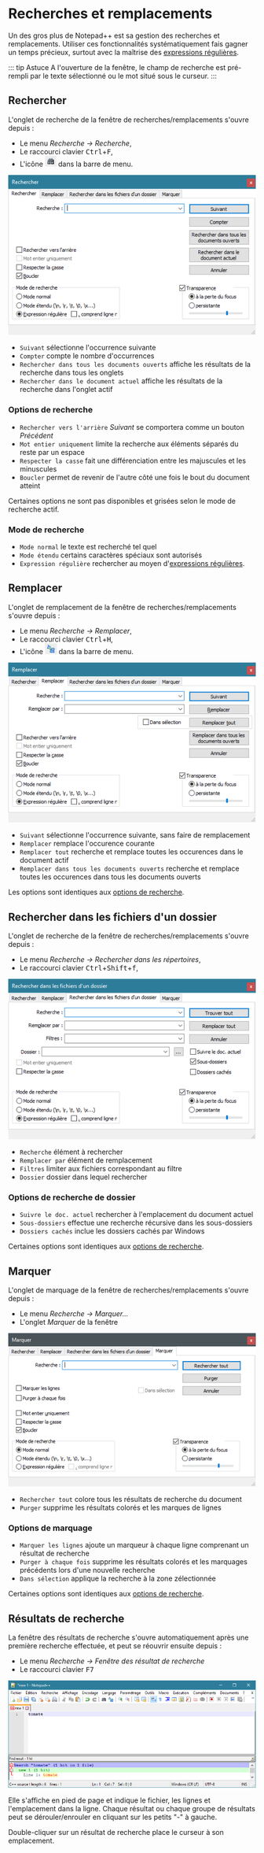 # Recherches et remplacements

Un des gros plus de Notepad++ est sa gestion des recherches et remplacements. Utiliser ces fonctionnalités systématiquement fais gagner un temps précieux, surtout avec la maîtrise des [expressions régulières](expressions-regulieres.md).

::: tip Astuce
A l'ouverture de la fenêtre, le champ de recherche est pré-rempli par le texte sélectionné ou le mot situé sous le curseur.
:::

## Rechercher

L'onglet de recherche de la fenêtre de recherches/remplacements s'ouvre depuis :

- Le menu *Recherche -> Recherche*,
- Le raccourci clavier <kbd>Ctrl</kbd>+<kbd>F</kbd>,
- L'icône ![icone](./images/notepadpp_findicon.png) dans la barre de menu.

![Fenêtre de recherche](./images/npp_find-search.png)

- `Suivant` sélectionne l'occurrence suivante
- `Compter` compte le nombre d'occurrences
- `Rechercher dans tous les documents ouverts` affiche les résultats de la recherche dans tous les onglets
- `Rechercher dans le document actuel` affiche les résultats de la recherche dans l'onglet actif

### Options de recherche

- `Rechercher vers l'arrière` *Suivant* se comportera comme un bouton *Précédent*
- `Mot entier uniquement` limite la recherche aux éléments séparés du reste par un espace
- `Respecter la casse` fait une différenciation entre les majuscules et les minuscules
- `Boucler` permet de revenir de l'autre côté une fois le bout du document atteint

Certaines options ne sont pas disponibles et grisées selon le mode de recherche actif.

### Mode de recherche

- `Mode normal` le texte est recherché tel quel
- `Mode étendu` certains caractères spéciaux sont autorisés
- `Expression régulière` rechercher au moyen  d'[expressions régulières](expressions-regulieres.md).

## Remplacer

L'onglet de remplacement de la fenêtre de recherches/remplacements s'ouvre depuis :

- Le menu *Recherche -> Remplacer*,
- Le raccourci clavier <kbd>Ctrl</kbd>+<kbd>H</kbd>,
- L'icône ![icone](./images/notepadpp_replaceicon.png) dans la barre de menu.

![Fenêtre de remplacement](./images/npp_find-replace.png)

- `Suivant` sélectionne l'occurrence suivante, sans faire de remplacement
- `Remplacer` remplace l'occurence courante
- `Remplacer tout` recherche et remplace toutes les occurences dans le document actif
- `Remplacer dans tous les documents ouverts` recherche et remplace toutes les occurences dans tous les documents ouverts

Les options sont identiques aux [options de recherche](#options-de-recherche).

## Rechercher dans les fichiers d'un dossier

L'onglet de recherche de la fenêtre de recherches/remplacements s'ouvre depuis :

- Le menu *Recherche -> Rechercher dans les répertoires*,
- Le raccourci clavier <kbd>Ctrl</kbd>+<kbd>Shift</kbd>+<kbd>f</kbd>,

![Fenêtre de recherche/remplacement par dossier](./images/npp_find-dir.png)

- `Recherche` élément à rechercher
- `Remplacer par` élément de remplacement
- `Filtres` limiter aux fichiers correspondant au filtre
- `Dossier` dossier dans lequel rechercher

### Options de recherche de dossier

- `Suivre le doc. actuel` rechercher à l'emplacement du document actuel
- `Sous-dossiers` effectue une recherche récursive dans les sous-dossiers
- `Dossiers cachés` inclue les dossiers cachés par Windows

Certaines options sont identiques aux [options de recherche](#options-de-recherche).

## Marquer

L'onglet de marquage de la fenêtre de recherches/remplacements s'ouvre depuis :

- Le menu *Recherche -> Marquer...*
- L'onglet *Marquer* de la fenêtre

![Fenêtre de marquage](./images/npp_find-marquer.png)

- `Rechercher tout` colore tous les résultats de recherche du document
- `Purger` supprime les résultats colorés et les marques de lignes

### Options de marquage

- `Marquer les lignes` ajoute un marqueur à chaque ligne comprenant un résultat de recherche
- `Purger à chaque fois` supprime les résultats colorés et les marquages précédents lors d'une nouvelle recherche
- `Dans sélection` applique la recherche à la zone zélectionnée

Certaines options sont identiques aux [options de recherche](#options-de-recherche).

## Résultats de recherche

La fenêtre des résultats de recherche s'ouvre automatiquement après une première recherche effectuée, et peut se réouvrir ensuite depuis :

- Le menu *Recherche -> Fenêtre des résultat de recherche*
- Le raccourci clavier <kbd>F7</kbd>

![*Find result*, résultats de recherches](./images/npp_find-result.png)

Elle s'affiche en pied de page et indique le fichier, les lignes et l'emplacement dans la ligne. Chaque résultat ou chaque groupe de résultats peut se dérouler/enrouler en cliquant sur les petits "-" à gauche.

Double-cliquer sur un résultat de recherche place le curseur à son emplacement.